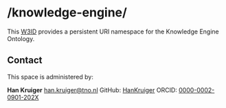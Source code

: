 # /knowledge-engine/
This [W3ID](https://w3id.org) provides a persistent URI namespace for the Knowledge Engine Ontology.

## Contact
This space is administered by:  

**Han Kruiger**  <han.kruiger@tno.nl>
GitHub: [HanKruiger](https://github.com/HanKruiger)
ORCID: [0000-0002-0901-202X](https://orcid.org/0000-0002-0901-202X)  
